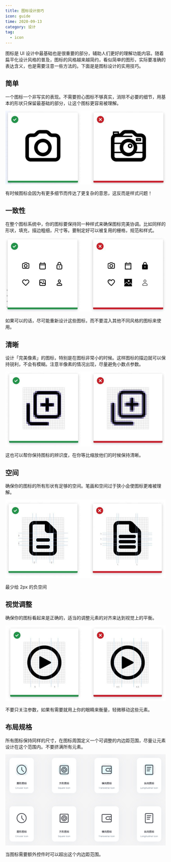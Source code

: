 ```yaml
---
title: 图标设计技巧
icon: guide
time: 2020-09-13
category: 设计
tag:
  - icon
---
```


图标是 UI 设计中最基础也是很重要的部分，辅助人们更好的理解功能内容。随着扁平化设计风格的普及，图标的风格越来越简约，看似简单的图形，实际要准确的表达含义，也是需要注意一些方法的。下面是是图标设计的实用技巧。

## 简单

一个图标一个非写实的表现。不需要担心图标不够真实，消除不必要的细节，用基本的形状只保留最基础的部分，让这个图标更容易被理解。

![简单](./assets/simple.jpg)

有时候图标会因为有更多细节而传达了更复杂的意思，这反而是样式问题！

## 一致性

在整个图标系统中，你的图标要保持同一种样式来确保图标完美协调。比如同样的形状，填充，描边粗细，尺寸等。要制定好可以被复用的栅格，规范和样式。

![一致性](./assets/same.jpg)

如果可以的话，尽可能重新设计这些图标，而不要混入其他不同风格的图标来使用。

## 清晰

设计「完美像素」的图标，特别是在图标非常小的时候。这样图标的描边就可以保持锐利，不会有模糊。注意半像素的情况出现，尽量避免小数点参数。

![清晰](./assets/clear.jpg)

这也可以帮你保持图标的辨识度，在你等比缩放他们的时候保持清晰。

## 空间

确保你的图标的所有形状有足够的空间。笔画和空间过于狭小会使图标更难被理解。

![空间](./assets/with-space.jpg)

最少给 2px 的负空间

## 视觉调整

确保你的图标看起来是正确的，适当的调整元素的对齐来达到视觉上的平衡。

![视觉调整](./assets/center-adjust.jpg)

不要只关注参数，如果有需要就用上你的眼睛来衡量，轻微移动这些元素。

## 布局规格

所有图标保持同样的尺寸，在图标周围定义一个可调整的内边距范围，尽量让元素设计在这个范围内。不要挤满所有元素。

![布局规格](./assets/layout.jpg)

当图标需要额外控件时可以超出这个内边距范围。
